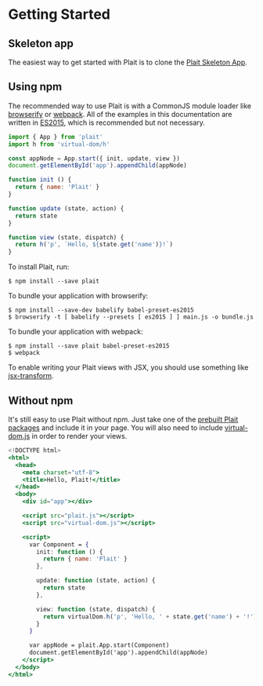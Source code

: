 # Getting Started

## Skeleton app

The easiest way to get started with Plait is to clone the [Plait Skeleton App](https://github.com/wildlyinaccurate/plait-skeleton-app).

## Using npm

The recommended way to use Plait is with a CommonJS module loader like [browserify](http://browserify.org/) or [webpack](https://webpack.github.io/). All of the examples in this documentation are written in [ES2015](http://babeljs.io/docs/learn-es2015/), which is recommended but not necessary.

```js
import { App } from 'plait'
import h from 'virtual-dom/h'

const appNode = App.start({ init, update, view })
document.getElementById('app').appendChild(appNode)

function init () {
  return { name: 'Plait' }
}

function update (state, action) {
  return state
}

function view (state, dispatch) {
  return h('p', `Hello, ${state.get('name')}!`)
}
```

To install Plait, run:

```
$ npm install --save plait
```

To bundle your application with browserify:

```
$ npm install --save-dev babelify babel-preset-es2015
$ browserify -t [ babelify --presets [ es2015 ] ] main.js -o bundle.js
```

To bundle your application with webpack:

```
$ npm install --save plait babel-preset-es2015
$ webpack
```

To enable writing your Plait views with JSX, you should use something like [jsx-transform](https://github.com/alexmingoia/jsx-transform/).

## Without npm

It's still easy to use Plait without npm. Just take one of the [prebuilt Plait packages](https://github.com/wildlyinaccurate/plait/tree/master/dist) and include it in your page. You will also need to include [virtual-dom.js](https://github.com/Matt-Esch/virtual-dom/tree/master/dist) in order to render your views.

```jsx
<!DOCTYPE html>
<html>
  <head>
    <meta charset="utf-8">
    <title>Hello, Plait!</title>
  </head>
  <body>
    <div id="app"></div>

    <script src="plait.js"></script>
    <script src="virtual-dom.js"></script>

    <script>
      var Component = {
        init: function () {
          return { name: 'Plait' }
        },

        update: function (state, action) {
          return state
        },

        view: function (state, dispatch) {
          return virtualDom.h('p', 'Hello, ' + state.get('name') + '!')
        }
      }

      var appNode = plait.App.start(Component)
      document.getElementById('app').appendChild(appNode)
    </script>
  </body>
</html>
```

